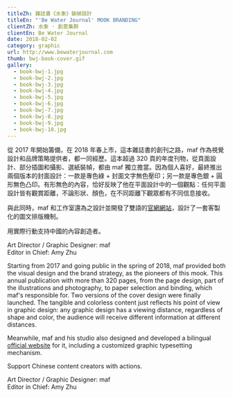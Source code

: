 ```yaml
---
titleZh: 雜誌書《水象》裝幀設計
titleEn: "'Be Water Journal' MOOK BRANDING"
clientZh: 水象 · 創意集群
clientEn: Be Water Journal
date: 2018-02-02
category: graphic
url: http://www.bewaterjournal.com
thumb: bwj-book-cover.gif
gallery:
  - book-bwj-1.jpg
  - book-bwj-2.jpg
  - book-bwj-3.jpg
  - book-bwj-4.jpg
  - book-bwj-5.jpg
  - book-bwj-6.jpg
  - book-bwj-7.jpg
  - book-bwj-8.jpg
  - book-bwj-9.jpg
  - book-bwj-10.jpg
---
```


從 2017 年開始籌備，在 2018 年春上市，這本雜誌書的創刊之路，maf 作為視覺設計和品牌策略提供者，都一同經歷。這本超過 320 頁的年度刊物，從頁面設計、部分插圖和攝影、選紙裝幀，都由 maf 獨立擔當。因為個人喜好，最終推出兩個版本的封面設計：一款是專色綠 + 封面文字無色壓印；另一款是專色銀 + 圓形無色凸印。有形無色的內容，恰好反映了他在平面設計中的一個觀點：任何平面設計皆有觀賞距離，不論形狀、顏色，在不同距離下觀眾都有不同信息接收。

與此同時，maf 和工作室還為之設計並開發了雙語的[官網網站](https://maf-works.com/work/be-water-journal-website)，設計了一套客製化的圖文排版機制。

用實際行動支持中國的內容創造者。

Art Director / Graphic Designer: maf<br/>
Editor in Chief: Amy Zhu

<!-- lang -->

Starting from 2017 and going public in the spring of 2018, maf provided both the visual design and the brand strategy, as the pioneers of this mook. This annual publication with more than 320 pages, from the page design, part of the illustrations and photography, to paper selection and binding, which maf's responsible for. Two versions of the cover design were finally launched. The tangible and colorless content just reflects his point of view in graphic design: any graphic design has a viewing distance, regardless of shape and color, the audience will receive different information at different distances.

Meanwhile, maf and his studio also designed and developed a bilingual [official website](https://maf-works.com/work/be-water-journal-website) for it, including a customized graphic typesetting mechanism.

Support Chinese content creators with actions.

Art Director / Graphic Designer: maf<br/>
Editor in Chief: Amy Zhu
